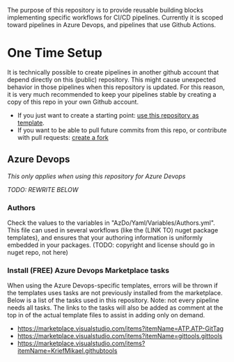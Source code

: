 The purpose of this repository is to provide reusable building blocks implementing specific workflows for CI/CD pipelines. Currently it is scoped toward pipelines in Azure Devops, and pipelines that use Github Actions. 

# One Time Setup

It is technically possible to create pipelines in another github account that depend directly on this (public) repository. This might cause unexpected behavior in those pipelines when this repository is updated. For this reason, it is very much recommended to keep your pipelines stable by creating a copy of this repo in your own Github account.
- If you just want to create a starting point: [use this repository as template](https://docs.github.com/en/github/creating-cloning-and-archiving-repositories/creating-a-repository-on-github/creating-a-repository-from-a-template).
- If you want to be able to pull future commits from this repo, or contribute with pull requests: [create a fork](https://docs.github.com/en/get-started/quickstart/fork-a-repo)

## Azure Devops
_This only applies when using this repository for Azure Devops_

_TODO: REWRITE BELOW_
### Authors
Check the values to the variables in "AzDo/Yaml/Variables/Authors.yml". This file can used in several workflows (like the (LINK TO) nuget package templates), and ensures that your authoring information is uniformly embedded in your packages. (TODO: copyright and license should go in nuget repo, not here)

### Install (FREE) Azure Devops Marketplace tasks
When using the Azure Devops-specific templates, errors will be thrown if the templates uses tasks are not previously installed from the marketplace. 
Below is a list of the tasks used in this repository. 
Note: not every pipeline needs all tasks. The links to the tasks will also be added as comment at the top in of the actual template files to assist in adding only on demand. 

- https://marketplace.visualstudio.com/items?itemName=ATP.ATP-GitTag
- https://marketplace.visualstudio.com/items?itemName=gittools.gittools
- https://marketplace.visualstudio.com/items?itemName=KriefMikael.githubtools

